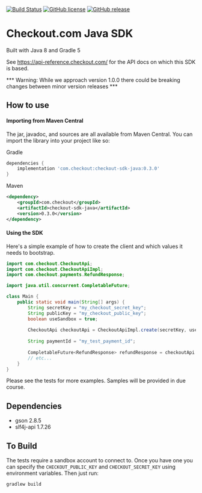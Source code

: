 [![Build Status](https://travis-ci.com/checkout/checkout-sdk-java.svg?branch=master)](https://travis-ci.com/checkout/checkout-sdk-java) [![GitHub license](https://img.shields.io/github/license/checkout/checkout-sdk-java.svg)](https://github.com/checkout/checkout-sdk-java/blob/master/LICENSE) [![GitHub release](https://img.shields.io/github/release/checkout/checkout-sdk-java.svg)](https://GitHub.com/checkout/checkout-sdk-java/releases/)

# Checkout.com Java SDK
Built with Java 8 and Gradle 5

See https://api-reference.checkout.com/ for the API docs on which this SDK is based.

*** Warning: While we approach version 1.0.0 there could be breaking changes between minor version releases ***

## How to use

#### Importing from Maven Central
The jar, javadoc, and sources are all available from Maven Central. You can import the library into your project like so:

Gradle
```groovy
dependencies {
    implementation 'com.checkout:checkout-sdk-java:0.3.0'
}
```
Maven
```xml
<dependency>
    <groupId>com.checkout</groupId>
    <artifactId>checkout-sdk-java</artifactId>
    <version>0.3.0</version>
</dependency>
```

#### Using the SDK
Here's a simple example of how to create the client and which values it needs to bootstrap.
```java
import com.checkout.CheckoutApi;
import com.checkout.CheckoutApiImpl;
import com.checkout.payments.RefundResponse;

import java.util.concurrent.CompletableFuture;

class Main {
    public static void main(String[] args) {
        String secretKey = "my_checkout_secret_key";
        String publicKey = "my_checkout_public_key";
        boolean useSandbox = true;
        
        CheckoutApi checkoutApi = CheckoutApiImpl.create(secretKey, useSandbox, publicKey);
        
        String paymentId = "my_test_payment_id";
        
        CompletableFuture<RefundResponse> refundResponse = checkoutApi.paymentsClient().refundAsync(paymentId);
        // etc...
    }
}
```

Please see the tests for more examples. Samples will be provided in due course.

## Dependencies
 - gson 2.8.5
 - slf4j-api 1.7.26

## To Build
The tests require a sandbox account to connect to. Once you have one you can specify the `CHECKOUT_PUBLIC_KEY` and `CHECKOUT_SECRET_KEY` using environment variables.
Then just run:
```
gradlew build
```
